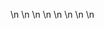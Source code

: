 

















































\n
\n
\n
\n
\n
\n
\n
\n



























